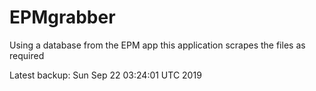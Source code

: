 # EPMgrabber
Using a database from the EPM app this application scrapes the files as required


Latest backup: Sun Sep 22 03:24:01 UTC 2019
